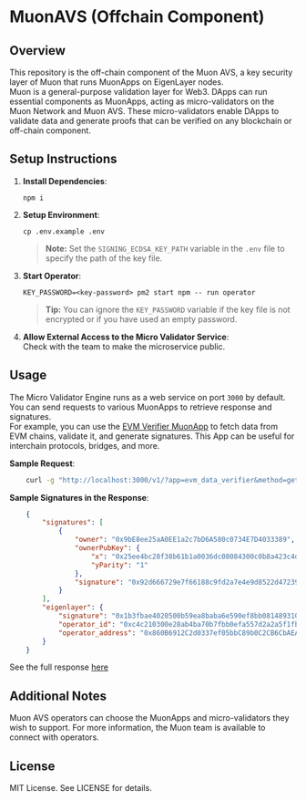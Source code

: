 
# MuonAVS (Offchain Component)

## Overview

This repository is the off-chain component of the Muon AVS, a key security layer of Muon that runs MuonApps on EigenLayer nodes.  
Muon is a general-purpose validation layer for Web3. DApps can run essential components as MuonApps, acting as micro-validators on the Muon Network and Muon AVS. These micro-validators enable DApps to validate data and generate proofs that can be verified on any blockchain or off-chain component.

## Setup Instructions

1. **Install Dependencies**:
    ```
    npm i
    ```

2. **Setup Environment**:
    ```
    cp .env.example .env
    ```
    > **Note:** Set the `SIGNING_ECDSA_KEY_PATH` variable in the `.env` file to specify the path of the key file.
3. **Start Operator**:
    ```
    KEY_PASSWORD=<key-password> pm2 start npm -- run operator
    ```
    > **Tip:** You can ignore the `KEY_PASSWORD` variable if the key file is not encrypted or if you have used an empty password.
4. **Allow External Access to the Micro Validator Service**:  
    Check with the team to make the microservice public.

## Usage
The Micro Validator Engine runs as a web service on port `3000` by default. You can send requests to various MuonApps to retrieve response and signatures.  
For example, you can use the [EVM Verifier MuonApp](./app-engine/apps/evm_data_verifier.js) to fetch data from EVM chains, validate it, and generate signatures. This App can be useful for interchain protocols, bridges, and more.

**Sample Request**:  
```bash
    curl -g "http://localhost:3000/v1/?app=evm_data_verifier&method=get-block&params[network]=bsc&params[block]=47516590"
```


**Sample Signatures in the Response**:    
    
```json
    {
        "signatures": [
            {
                "owner": "0x9bE8ee25aA0EE1a2c7bD6A580c0734E7D4033389",
                "ownerPubKey": {
                    "x": "0x25ee4bc28f38b61b1a0036dc08084300c0b8a423c4da17911a2ba4d9e845c2e5",
                    "yParity": "1"
                },
                "signature": "0x92d666729e7f66188c9fd2a7e4e9d8522d472393139fd4366644c7ec3906578c"
            }
        ],
        "eigenlayer": {
            "signature": "0x1b3fbae4020500b59ea8baba6e590ef8bb081489310d96e19d7aa09c4874f83000be09a89c97d2072555cd5f47d2a2637ec773f5094a2c040e33600ac425606e1b",
            "operator_id": "0xc4c210300e28ab4ba70b7fbb0efa557d2a2a5f1fbfa6f856e4cf3e9d766a21dc",
            "operator_address": "0x860B6912C2d0337ef05bbC89b0C2CB6CbAEAB4A5"
        }
    }
```
  
See the full response [here](http://3.136.59.242:8012/v1/?app=evm_data_verifier&method=get-block&params[network]=bsc&params[block]=47516590)

## Additional Notes
Muon AVS operators can choose the MuonApps and micro-validators they wish to support. For more information, the Muon team is available to connect with operators.
## License
MIT License. See LICENSE for details.
